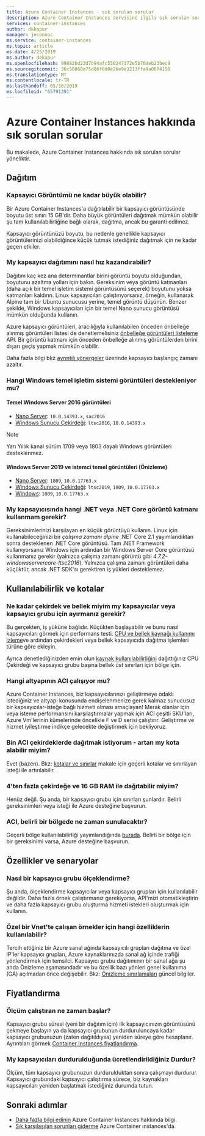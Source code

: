 ```yaml
---
title: Azure Container Instances - sık sorulan sorular
description: Azure Container Instances servisine ilgili sık sorulan soruların yanıtları
services: container-instances
author: dkkapur
manager: jeconnoc
ms.service: container-instances
ms.topic: article
ms.date: 4/25/2019
ms.author: dekapur
ms.openlocfilehash: 99882bd23d7b94afc550247172e5b70deb23bec9
ms.sourcegitcommit: 36c50860e75d86f0d0e2be9e3213ffa9a06f4150
ms.translationtype: MT
ms.contentlocale: tr-TR
ms.lasthandoff: 05/16/2019
ms.locfileid: "65791391"
---
```

# <a name="frequently-asked-questions-about-azure-container-instances"></a>Azure Container Instances hakkında sık sorulan sorular

Bu makalede, Azure Container Instances hakkında sık sorulan sorular yöneliktir.

## <a name="deployment"></a>Dağıtım

### <a name="how-large-can-my-container-image-be"></a>Kapsayıcı Görüntümü ne kadar büyük olabilir?

Bir Azure Container Instances'a dağıtılabilir bir kapsayıcı görüntüsünde boyutu üst sınırı 15 GB'dir. Daha büyük görüntüleri dağıtmak mümkün olabilir şu tam kullanılabilirliğine bağlı olarak, dağıtma, ancak bu garanti edilmez.

Kapsayıcı görüntünüzü boyutu, bu nedenle genellikle kapsayıcı görüntülerinizi olabildiğince küçük tutmak istediğiniz dağıtmak için ne kadar geçen etkiler.

### <a name="how-can-i-speed-up-the-deployment-of-my-container"></a>My kapsayıcı dağıtımını nasıl hız kazandırabilir?

Dağıtım kaç kez ana determinantlar birini görüntü boyutu olduğundan, boyutunu azaltma yolları için bakın. Gereksinim veya görüntü katmanları (daha açık bir temel işletim sistemi görüntüsünü seçerek) boyutunu yoksa katmanları kaldırın. Linux kapsayıcıları çalıştırıyorsanız, örneğin, kullanarak Alpine tam bir Ubuntu sunucusu yerine, temel görüntü düşünün. Benzer şekilde, Windows kapsayıcıları için bir temel Nano sunucu görüntüsü mümkün olduğunda kullanın. 

Azure kapsayıcı görüntüleri, aracılığıyla kullanılabilen önceden önbelleğe alınmış görüntüleri listesi de denetlemelisiniz [önbelleğe görüntüleri listeleme](/rest/api/container-instances/listcachedimages) API. Bir görüntü katmanı için önceden önbelleğe alınmış görüntülerden birini dışarı geçiş yapmak mümkün olabilir. 

Daha fazla bilgi bkz [ayrıntılı yönergeler](container-instances-troubleshooting.md#container-takes-a-long-time-to-start) üzerinde kapsayıcı başlangıç zamanı azaltır.

### <a name="what-windows-base-os-images-are-supported"></a>Hangi Windows temel işletim sistemi görüntüleri destekleniyor mu?

#### <a name="windows-server-2016-base-images"></a>Temel Windows Server 2016 görüntüleri

* [Nano Server](https://hub.docker.com/_/microsoft-windows-nanoserver): `10.0.14393.x`, `sac2016`
* [Windows Sunucu Çekirdeği](https://hub.docker.com/_/microsoft-windows-servercore): `ltsc2016`,  `10.0.14393.x`

> [!NOTE]
> Yarı Yıllık kanal sürüm 1709 veya 1803 dayalı Windows görüntüleri desteklenmez.

#### <a name="windows-server-2019-and-client-base-images-preview"></a>Windows Server 2019 ve istemci temel görüntüleri (Önizleme)

* [Nano Server](https://hub.docker.com/_/microsoft-windows-nanoserver): `1809`, `10.0.17763.x`
* [Windows Sunucu Çekirdeği](https://hub.docker.com/_/microsoft-windows-servercore): `ltsc2019`, `1809`, `10.0.17763.x`
* [Windows](https://hub.docker.com/_/microsoft-windows): `1809`, `10.0.17763.x` 

### <a name="what-net-or-net-core-image-layer-should-i-use-in-my-container"></a>My kapsayıcısında hangi .NET veya .NET Core görüntü katmanı kullanmam gerekir? 

Gereksinimlerinizi karşılayan en küçük görüntüyü kullanın. Linux için kullanabileceğinizi bir *çalışma zamanı alpine* .NET Core 2.1 yayımlandıktan sonra desteklenen .NET Core görüntüsü. Tam .NET Framework kullanıyorsanız Windows için ardından bir Windows Server Core görüntüsü kullanmanız gerekir (yalnızca çalışma zamanı görüntü gibi *4.7.2-windowsservercore-ltsc2016*). Yalnızca çalışma zamanı görüntüleri daha küçüktür, ancak .NET SDK'sı gerektiren iş yükleri desteklemez.

## <a name="availability-and-quotas"></a>Kullanılabilirlik ve kotalar

### <a name="how-many-cores-and-memory-should-i-allocate-for-my-containers-or-the-container-group"></a>Ne kadar çekirdek ve bellek miyim my kapsayıcılar veya kapsayıcı grubu için ayırmanız gerekir?

Bu gerçekten, iş yüküne bağlıdır. Küçükten başlayabilir ve bunu nasıl kapsayıcıları görmek için performans testi. [CPU ve bellek kaynağı kullanımı izleme](container-instances-monitor.md)ve ardından çekirdekleri veya bellek kapsayıcıda dağıtma işlemleri türüne göre ekleyin. 

Ayrıca denetlediğinizden emin olun [kaynak kullanılabilirliğini](container-instances-region-availability.md#availability---general) dağıttığınız CPU Çekirdeği ve kapsayıcı grubu başına bellek üst sınırları için bölge için. 

### <a name="what-underlying-infrastructure-does-aci-run-on"></a>Hangi altyapının ACI çalışıyor mu?

Azure Container Instances, biz kapsayıcılarınızı geliştirmeye odaklı istediğiniz ve altyapı konusunda endişelenmenize gerek kalmaz sunucusuz bir kapsayıcılar-isteğe bağlı hizmeti olması amaçlayan! Merak olanlar için veya isteme performansını karşılaştırmalar yapmak için ACI çeşitli SKU'ları, Azure Vm'lerinin kümelerinde öncelikle F ve D serisi çalıştırır. Geliştirme ve hizmet iyileştirme indikçe gelecekte değiştirmek için bekliyoruz. 

### <a name="i-want-to-deploy-thousand-of-cores-on-aci---can-i-get-my-quota-increased"></a>Bin ACI çekirdeklerde dağıtmak istiyorum - artan my kota alabilir miyim?
 
Evet (bazen). Bkz: [kotalar ve sınırlar](container-instances-quotas.md) makale için geçerli kotalar ve sınırlayan isteği ile artırılabilir.

### <a name="can-i-deploy-with-more-than-4-cores-and-16-gb-of-ram"></a>4'ten fazla çekirdeğe ve 16 GB RAM ile dağıtabilir miyim?

Henüz değil. Şu anda, bir kapsayıcı grubu için sınırları şunlardır. Belirli gereksinimleri veya isteği ile Azure desteğine başvurun. 

### <a name="when-will-aci-be-in-a-specific-region"></a>ACI, belirli bir bölgede ne zaman sunulacaktır?

Geçerli bölge kullanılabilirliği yayımlandığında [burada](container-instances-region-availability.md#availability---general). Belirli bir bölge için bir gereksinimi varsa, Azure desteğine başvurun.

## <a name="features-and-scenarios"></a>Özellikler ve senaryolar

### <a name="how-do-i-scale-a-container-group"></a>Nasıl bir kapsayıcı grubu ölçeklendirme?

Şu anda, ölçeklendirme kapsayıcılar veya kapsayıcı grupları için kullanılabilir değildir. Daha fazla örnek çalıştırmanız gerekiyorsa, API'mizi otomatikleştirin ve daha fazla kapsayıcı grubu oluşturma hizmeti istekleri oluşturmak için kullanın. 

### <a name="what-features-are-available-to-instances-running-in-a-custom-vnet"></a>Özel bir Vnet'te çalışan örnekler için hangi özelliklerin kullanılabilir?

Tercih ettiğiniz bir Azure sanal ağında kapsayıcılı grupları dağıtma ve özel IP'ler kapsayıcı grupları, Azure kaynaklarınızda sanal ağ içinde trafiği yönlendirmek için temsilci. Kapsayıcı grubu dağıtımının bir sanal ağa şu anda Önizleme aşamasındadır ve bu özellik bazı yönleri genel kullanıma (GA) açılmadan önce değişebilir. Bkz: [Önizleme sınırlamaları](container-instances-vnet.md#preview-limitations) güncel bilgiler.

## <a name="pricing"></a>Fiyatlandırma

### <a name="when-does-the-meter-start-running"></a>Ölçüm çalıştıran ne zaman başlar?

Kapsayıcı grubu süresi (yeni bir dağıtım için) ilk kapsayıcınızın görüntüsünü çekmeye başlayın ya da kapsayıcı grubunun durduruluncaya kadar kapsayıcı grubunuzun (zaten dağıtıldıysa) yeniden süreye göre hesaplanır. Ayrıntıları görmek [Container Instances fiyatlandırma](https://azure.microsoft.com/pricing/details/container-instances/).

### <a name="do-i-stop-being-charged-when-my-containers-are-stopped"></a>My kapsayıcıları durdurulduğunda ücretlendirildiğiniz Durdur?

Ölçüm, tüm kapsayıcı grubunuzun durdurulduktan sonra çalışmayı durdurur. Kapsayıcı grubundaki kapsayıcı çalıştırma sürece, biz kaynakları kapsayıcıları yeniden başlatmak istediğiniz durumda tutun. 

## <a name="next-steps"></a>Sonraki adımlar

* [Daha fazla bilgi edinin](container-instances-overview.md) Azure Container Instances hakkında bilgi.
* [Sık karşılaşılan sorunları giderme](container-instances-troubleshooting.md) Azure Container ınstances'da.